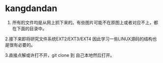 # kangdandan
 1. 所有的文件均是从网上抓下来的。有些图片可能不在原图上或者对应不上，都在下面的目录中。
 
 2.接下来即将研究文件系统EXT2/EXT3/EXT4 因此学习一些LINUX源码的结构也是很有必要的。
 
 3.直接点解或许打不开，git clone 到 自己本地然后打开。

 